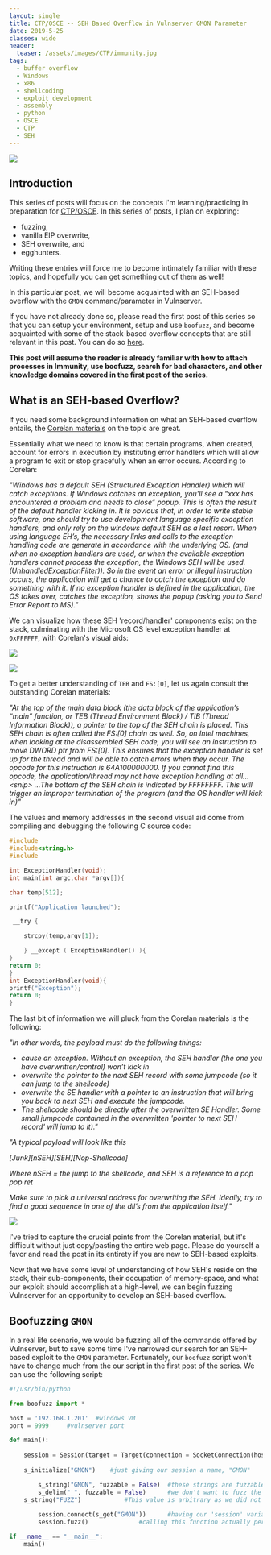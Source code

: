 ```yaml
---
layout: single
title: CTP/OSCE -- SEH Based Overflow in Vulnserver GMON Parameter
date: 2019-5-25
classes: wide
header:
  teaser: /assets/images/CTP/immunity.jpg
tags:
  - buffer overflow
  - Windows
  - x86
  - shellcoding
  - exploit development
  - assembly
  - python
  - OSCE
  - CTP
  - SEH
--- 
```

![](/assets/images/CTP/1920x1080_Wallpaper.jpg)

## Introduction

This series of posts will focus on the concepts I'm learning/practicing in preparation for [CTP/OSCE](https://www.offensive-security.com/information-security-training/cracking-the-perimeter/). In this series of posts, I plan on exploring:
+ fuzzing,
+ vanilla EIP overwrite,
+ SEH overwrite, and
+ egghunters.

Writing these entries will force me to become intimately familiar with these topics, and hopefully you can get something out of them as well! 

In this particular post, we will become acquainted with an SEH-based overflow with the `GMON` command/parameter in Vulnserver. 

If you have not already done so, please read the first post of this series so that you can setup your environment, setup and use `boofuzz`, and become acquainted with some of the stack-based overflow concepts that are still relevant in this post. You can do so [here](https://h0mbre.github.io/Boofuzz_to_EIP_Overwrite/).

**This post will assume the reader is already familiar with how to attach processes in Immunity, use boofuzz, search for bad characters, and other knowledge domains covered in the first post of the series.**

## What is an SEH-based Overflow? 

If you need some background information on what an SEH-based overflow entails, the [Corelan materials](https://www.corelan.be/index.php/2009/07/25/writing-buffer-overflow-exploits-a-quick-and-basic-tutorial-part-3-seh/) on the topic are great. 

Essentially what we need to know is that certain programs, when created, account for errors in execution by instituting error handlers which will allow a program to exit or stop gracefully when an error occurs. According to Corelan:

*"Windows has a default SEH (Structured Exception Handler) which will catch exceptions. If Windows catches an exception, you’ll see a “xxx has encountered a problem and needs to close” popup. This is often the result of the default handler kicking in.  It is obvious that, in order to write stable software, one should try to use development language specific exception handlers, and only rely on the windows default SEH as a last resort.   When using language EH’s, the necessary links and calls to the exception handling code are generate in accordance with the underlying OS.  (and when no exception handlers are used, or when the available exception handlers cannot process the exception, the Windows SEH will be used. (UnhandledExceptionFilter)).  So in the event an error or illegal instruction occurs, the application will get a chance to catch the exception and do something with it. If no exception handler is defined in the application, the OS takes over, catches the exception, shows the popup (asking you to Send Error Report to MS)."*

We can visualize how these SEH 'record/handler' components exist on the stack, culminating with the Microsoft OS level exception handler at `0xFFFFFF`, with Corelan's visual aids: 

![](/assets/images/CTP/stackview.png)

![](/assets/images/CTP/exTEB.png)

To get a better understanding of `TEB` and `FS:[0]`, let us again consult the outstanding Corelan materials: 

*"At the top of the main data block (the data block of the application’s “main” function, or TEB (Thread Environment Block) / TIB (Thread Information Block)), a pointer to the top of the SEH chain is placed. This SEH chain is often called the FS:[0] chain as well.
So, on Intel machines, when looking at the disassembled SEH code, you will see an instruction to move DWORD ptr from FS:[0]. This ensures that the exception handler is set up for the thread and will be able to catch errors when they occur.  The opcode for this instruction is 64A100000000. If you cannot find this opcode, the application/thread may not have exception handling at all...\<snip\>
...The bottom of the SEH chain is indicated by FFFFFFFF. This will trigger an improper termination of the program (and the OS handler will kick in)"*

The values and memory addresses in the second visual aid come from compiling and debugging the following C source code: 
```c
#include
#include<string.h>
#include

int ExceptionHandler(void);
int main(int argc,char *argv[]){

char temp[512];

printf("Application launched");

 __try {

    strcpy(temp,argv[1]);

    } __except ( ExceptionHandler() ){
}
return 0;
}
int ExceptionHandler(void){
printf("Exception");
return 0;
}
```

The last bit of information we will pluck from the Corelan materials is the following:

*"In other words, the payload must do the following things:*
+ *cause an exception. Without an exception, the SEH handler (the one you have overwritten/control) won’t kick in*
+ *overwrite the pointer to the next SEH record with some jumpcode (so it can jump to the shellcode)*
+ *overwrite the SE handler with a pointer to an instruction that will bring you back to next SEH and execute the jumpcode.*
+ *The shellcode should be directly after the overwritten SE Handler. Some small jumpcode contained in the overwritten 'pointer to next SEH record' will jump to it)."*

*"A typical payload will look like this*

*\[Junk\]\[nSEH\]\[SEH\]\[Nop-Shellcode\]*

*Where nSEH = the jump to the shellcode, and SEH is a reference to a pop pop ret*

*Make sure to pick a universal address for overwriting the SEH. Ideally, try to find a good sequence in one of the dll’s from the application itself."*

![](/assets/images/CTP/pprdemo.png)

I've tried to capture the crucial points from the Corelan material, but it's difficult without just copy/pasting the entire web page. Please do yourself a favor and read the post in its entirety if you are new to SEH-based exploits. 

Now that we have some level of understanding of how SEH's reside on the stack, their sub-components, their occupation of memory-space, and what our exploit should accomplish at a high-level, we can begin fuzzing Vulnserver for an opportunity to develop an SEH-based overflow. 

## Boofuzzing `GMON`

In a real life scenario, we would be fuzzing all of the commands offered by Vulnserver, but to save some time I've narrowed our search for an SEH-based exploit to the `GMON` parameter. Fortunately, our `boofuzz` script won't have to change much from the our script in the first post of the series. We can use the following script:
```python
#!/usr/bin/python

from boofuzz import *

host = '192.168.1.201'	#windows VM
port = 9999		#vulnserver port

def main():
	
	session = Session(target = Target(connection = SocketConnection(host, port, proto='tcp')))
	
	s_initialize("GMON")	#just giving our session a name, "GMON"

    	s_string("GMON", fuzzable = False)	#these strings are fuzzable by default, so here instead of blank, we specify 'false'
    	s_delim(" ", fuzzable = False)		#we don't want to fuzz the space between "GMON" and our arg
   	s_string("FUZZ")			#This value is arbitrary as we did not specify 'False' for fuzzable. Boofuzz will fuzz this string now
 
        session.connect(s_get("GMON"))		#having our 'session' variable connect following the guidelines we established in "GMON"
    	session.fuzz()				#calling this function actually performs the fuzzing

if __name__ == "__main__":
    main()
```
